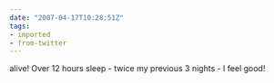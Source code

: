 ```yaml
---
date: "2007-04-17T10:28:51Z"
tags:
- imported
- from-twitter
---
```

alive\! Over 12 hours sleep - twice my previous 3 nights - I feel good\!
